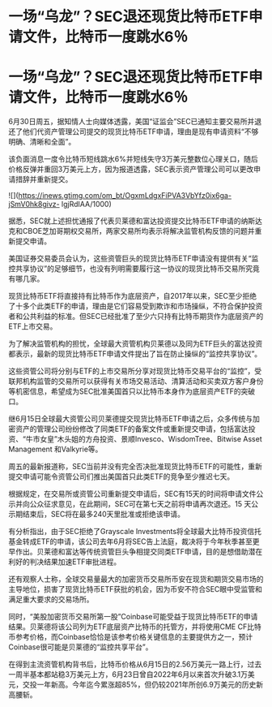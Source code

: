 # 一场“乌龙”？SEC退还现货比特币ETF申请文件，比特币一度跳水6％

# 一场“乌龙”？SEC退还现货比特币ETF申请文件，比特币一度跳水6％

6月30日周五，据知情人士向媒体透露，美国“证监会”SEC已通知主要交易所并退还了他们代资产管理公司提交的现货比特币ETF申请，理由是现有申请资料“不够明确、清晰和全面”。

该负面消息一度令比特币短线跳水6%并短线失守3万美元整数位心理关口，随后价格反弹并重回3万美元上方，因为报道透露，SEC表示资产管理公司可以更改申请措辞并重新提交。

![](https://inews.gtimg.com/om_bt/OgxmLdgxFiPVA3VbYfz0ix6ga-jSmV0hk8givz-
lgjRdIAA/1000)

据悉，SEC就上述担忧通报了代表贝莱德和富达投资提交比特币ETF申请的纳斯达克和CBOE芝加哥期权交易所，两家交易所均表示将解决监管机构反馈的问题并重新提交申请。

美国证券交易委员会认为，这些资管巨头的现货比特币ETF申请没有提供有关“监控共享协议”的足够细节，也没有列明需要履行这一协议的现货比特币交易所究竟有哪几家。

现货比特币ETF将直接持有比特币作为底层资产，自2017年以来，SEC至少拒绝了十多个此类ETF的申请，理由是它们容易受到欺诈和市场操纵，不符合保护投资者和公共利益的标准。但SEC已经批准了至少六只持有比特币期货作为底层资产的ETF上市交易。

为了解决监管机构的担忧，全球最大资管机构贝莱德以及同为ETF巨头的富达投资都表示，最新的现货比特币ETF申请文件提出了旨在防止操纵的“监控共享协议”。

这些资管公司将分别与ETF的上市交易所分享对现货比特币交易平台的“监控”，受联邦机构监管的交易所可以获得有关市场交易活动、清算活动和买卖双方客户身份等机密信息，希望成为SEC批准美国首只以比特币本身作为底层资产ETF的突破口。

继6月15日全球最大资管公司贝莱德提交现货比特币ETF申请之后，众多传统与加密资产的管理公司纷纷修改了同类ETF的备案文件或重新提交申请，包括富达投资、“牛市女皇”木头姐的方舟投资、景顺Invesco、WisdomTree、Bitwise
Asset Management 和Valkyrie等。

周五的最新报道称，SEC当前并没有完全否决批准现货比特币ETF的可能性，重新提交申请可能令资管公司们推出美国首只此类ETF的竞争至少推迟七天。

根据规定，在交易所或资管公司重新提交申请后，SEC有15天的时间将申请文件公示并向公众征求意见，在此期间，SEC可在第七天之前将申请再次退还。15
天公示期结束后，SEC将在最多240天里批准或拒绝该申请。

有分析指出，由于SEC拒绝了Grayscale
Investments将全球最大比特币投资信托基金转成ETF的申请，该公司去年6月将SEC告上法庭，裁决将于今年秋季甚至更早作出。贝莱德和富达等传统资管巨头争相提交同类ETF申请，目的是想借助潜在利好的判决结果加速ETF审批进程。

还有观察人士称，全球交易量最大的加密货币交易所币安在现货和期货交易市场的主导地位，损害了现货比特币ETF获批的机会，因为币安不符合SEC眼中受监管和满足重大要求的交易场所。

同时，“美股加密货币交易所第一股”Coinbase可能受益于现货比特币ETF的申请结果。贝莱德将该公司列为ETF底层资产比特币的托管方，并将使用CME
CF比特币参考价格，而Coinbase恰恰是该参考价格关键信息的主要提供方之一，预计Coinbase很可能是贝莱德的“监控共享平台”。

在得到主流资管机构背书后，比特币价格从6月15日的2.56万美元一路上行，过去一周半基本都站稳3万美元上方，6月23日曾自2022年6月以来首次升破3.1万美元，交投一年新高。今年迄今累涨超85%，但仍较2021年所创6.9万美元的历史新高腰斩。

